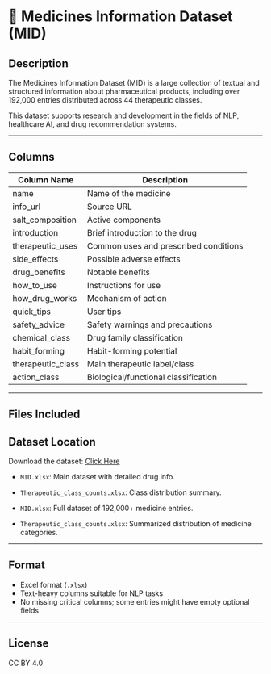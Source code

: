 # 📁 Medicines Information Dataset (MID)

## Description

The Medicines Information Dataset (MID) is a large collection of textual and structured information about pharmaceutical products, including over 192,000 entries distributed across 44 therapeutic classes.

This dataset supports research and development in the fields of NLP, healthcare AI, and drug recommendation systems.

---

## Columns

| Column Name           | Description                                                |
|-----------------------|------------------------------------------------------------|
| name                  | Name of the medicine                                       |
| info_url              | Source URL                                                 |
| salt_composition      | Active components                                          |
| introduction          | Brief introduction to the drug                            |
| therapeutic_uses      | Common uses and prescribed conditions                     |
| side_effects          | Possible adverse effects                                   |
| drug_benefits         | Notable benefits                                           |
| how_to_use            | Instructions for use                                       |
| how_drug_works        | Mechanism of action                                        |
| quick_tips            | User tips                                                  |
| safety_advice         | Safety warnings and precautions                            |
| chemical_class        | Drug family classification                                 |
| habit_forming         | Habit-forming potential                                    |
| therapeutic_class     | Main therapeutic label/class                               |
| action_class          | Biological/functional classification                       |

---

## Files Included

## Dataset Location

Download the dataset: [Click Here](https://www.kaggle.com/datasets/imtkaggleteam/medical-information-dataset)

- `MID.xlsx`: Main dataset with detailed drug info.
- `Therapeutic_class_counts.xlsx`: Class distribution summary.

- `MID.xlsx`: Full dataset of 192,000+ medicine entries.
- `Therapeutic_class_counts.xlsx`: Summarized distribution of medicine categories.

---

## Format

- Excel format (`.xlsx`)
- Text-heavy columns suitable for NLP tasks
- No missing critical columns; some entries might have empty optional fields

---

## License

CC BY 4.0


